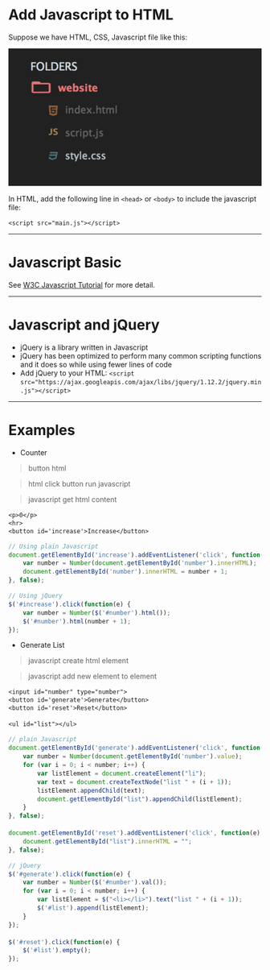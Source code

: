 # Add Javascript to HTML

Suppose we have HTML, CSS, Javascript file like this:

![image](../images/css1.png)

In HTML, add the following line in `<head>` or `<body>` to include the javascript file:

```
<script src="main.js"></script>
```

-----

# Javascript Basic

See [W3C Javascript Tutorial](http://www.w3schools.com/js/default.asp) for more detail.

-----

# Javascript and jQuery

* jQuery is a library written in Javascript
* jQuery has been optimized to perform many common scripting functions and it does so while using fewer lines of code
* Add jQuery to your HTML: `<script src="https://ajax.googleapis.com/ajax/libs/jquery/1.12.2/jquery.min.js"></script>`

-----

# Examples

* Counter

> button html

> html click button run javascript

> javascript get html content

```
<p>0</p>
<hr>
<button id='increase'>Increase</button>
```

```js
// Using plain Javascript
document.getElementById('increase').addEventListener('click', function(e) {
    var number = Number(document.getElementById('number').innerHTML);
    document.getElementById('number').innerHTML = number + 1;
}, false);
```

```js
// Using jQuery
$('#increase').click(function(e) {
    var number = Number($('#number').html());
    $('#number').html(number + 1);
});
```

* Generate List

> javascript create html element

> javascript add new element to element

```
<input id="number" type="number">
<button id='generate'>Generate</button>
<button id='reset'>Reset</button>

<ul id="list"></ul>
```

```js
// plain Javascript
document.getElementById('generate').addEventListener('click', function(e) {
    var number = Number(document.getElementById('number').value);
    for (var i = 0; i < number; i++) {
        var listElement = document.createElement("li");
        var text = document.createTextNode("list " + (i + 1));
        listElement.appendChild(text);
        document.getElementById("list").appendChild(listElement);
    }
}, false);

document.getElementById('reset').addEventListener('click', function(e) {
    document.getElementById("list").innerHTML = "";
}, false);
```

```js
// jQuery
$('#generate').click(function(e) {
    var number = Number($('#number').val());
    for (var i = 0; i < number; i++) {
        var listElement = $("<li></li>").text("list " + (i + 1));
        $('#list').append(listElement);
    }
});

$('#reset').click(function(e) {
    $('#list').empty();
});
```


